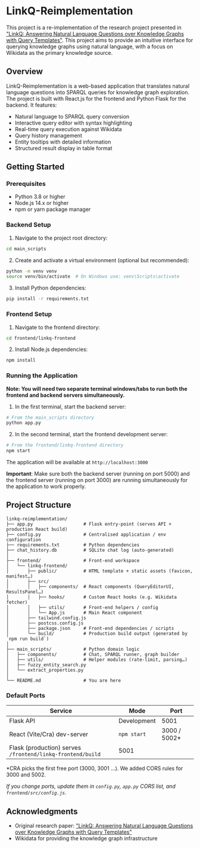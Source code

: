 # LinkQ-Reimplementation

This project is a re-implementation of the research project presented in ["LinkQ: Answering Natural Language Questions over Knowledge Graphs with Query Templates"](https://ieeexplore.ieee.org/document/10771088). This project aims to provide an intuitive interface for querying knowledge graphs using natural language, with a focus on Wikidata as the primary knowledge source.

## Overview

LinkQ-Reimplementation is a web-based application that translates natural language questions into SPARQL queries for knowledge graph exploration. The project is built with React.js for the frontend and Python Flask for the backend. It features:

- Natural language to SPARQL query conversion
- Interactive query editor with syntax highlighting
- Real-time query execution against Wikidata
- Query history management
- Entity tooltips with detailed information
- Structured result display in table format

## Getting Started

### Prerequisites

- Python 3.8 or higher
- Node.js 14.x or higher
- npm or yarn package manager

### Backend Setup

1. Navigate to the project root directory:
```bash
cd main_scripts
```

2. Create and activate a virtual environment (optional but recommended):
```bash
python -m venv venv
source venv/bin/activate  # On Windows use: venv\Scripts\activate
```

3. Install Python dependencies:
```bash
pip install -r requirements.txt
```

### Frontend Setup

1. Navigate to the frontend directory:
```bash
cd frontend/linkq-frontend
```

2. Install Node.js dependencies:
```bash
npm install
```

### Running the Application

**Note: You will need two separate terminal windows/tabs to run both the frontend and backend servers simultaneously.**

1. In the first terminal, start the backend server:
```bash
# From the main_scripts directory
python app.py
```

2. In the second terminal, start the frontend development server:
```bash
# From the frontend/linkq-frontend directory
npm start
```

The application will be available at `http://localhost:3000`

**Important**: Make sure both the backend server (running on port 5000) and the frontend server (running on port 3000) are running simultaneously for the application to work properly.

## Project Structure

```text
linkq-reimplementation/
├── app.py                   # Flask entry-point (serves API + production React build)
├── config.py                # Centralised application / env configuration
├── requirements.txt         # Python dependencies
├── chat_history.db          # SQLite chat log (auto-generated)
│
├── frontend/                # Front-end workspace
│   └── linkq-frontend/
│       ├── public/          # HTML template + static assets (favicon, manifest…)
│       ├── src/
│       │   ├── components/  # React components (QueryEditorUI, ResultsPanel…)
│       │   ├── hooks/       # Custom React hooks (e.g. Wikidata fetcher)
│       │   ├── utils/       # Front-end helpers / config
│       │   └── App.js       # Main React component
│       ├── tailwind.config.js
│       ├── postcss.config.js
│       ├── package.json     # Front-end dependencies / scripts
│       └── build/           # Production build output (generated by `npm run build`)
│
├── main_scripts/            # Python domain logic
│   ├── components/          # Chat, SPARQL runner, graph builder
│   ├── utils/               # Helper modules (rate-limit, parsing…)
│   ├── fuzzy_entity_search.py
│   └── extract_properties.py
│
└── README.md                # You are here
```

### Default Ports

| Service      | Mode              | Port |
|--------------|-------------------|------|
| Flask API    | Development       | 5001 |
| React (Vite/Cra) dev-server | `npm start`           | 3000 / 5002* |
| Flask (production) serves `/frontend/linkq-frontend/build` | 5001 |

*CRA picks the first free port (3000, 3001 …). We added CORS rules for 3000 and 5002.

_If you change ports, update them in `config.py`, `app.py` CORS list, and `frontend/src/config.js`._

## Acknowledgments

- Original research paper: ["LinkQ: Answering Natural Language Questions over Knowledge Graphs with Query Templates"](https://ieeexplore.ieee.org/document/10771088)
- Wikidata for providing the knowledge graph infrastructure 